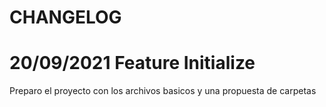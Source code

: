 # CHANGELOG

# 20/09/2021 Feature Initialize

Preparo el proyecto con los archivos basicos y una propuesta de carpetas
